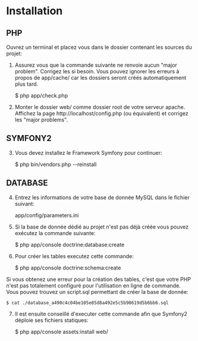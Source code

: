 Installation
============

PHP
---

Ouvrez un terminal et placez vous dans le dossier contenant les sources du projet:

1) Assurez vous que la commande suivante ne renvoie aucun "major problem". Corrigez les si besoin. Vous pouvez ignorer les erreurs à propos de app/cache/ car les dossiers seront créés automatiquement plus tard.

    $ php app/check.php

2) Monter le dossier web/ comme dossier root de votre serveur apache. Affichez la page http://localhost/config.php (ou équivalent) et corrigez les "major problems".

SYMFONY2
--------

3) Vous devez installez le Framework Symfony pour continuer:

    $ php bin/vendors.php --reinstall


DATABASE
--------

4) Entrez les informations de votre base de donnée MySQL dans le fichier suivant:

    app/config/parameters.ini

5) Si la base de donnée dédié au projet n'est pas déjà créée vous pouvez exécutez la commande suivante:

    $ php app/console doctrine:database:create

6) Pour créer les tables executez cette commande:

    $ php app/console doctrine:schema:create

Si vous obtenez une erreur pour la création des tables, c'est que votre PHP n'est pas totalement configuré pour l'utilisation en ligne de commande.
Vous pouvez trouvez un script.sql permettant de créer la base de donnée:

    $ cat ./database_a490c4c04be105e85d8a492e5c5b90619d5b6bb6.sql

7) Il est ensuite conseillé d'executer cette commande afin que Symfony2 déploie ses fichiers statiques:

    $ php app/console assets:install web/